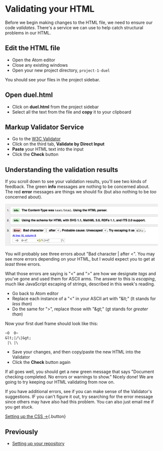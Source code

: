 # Validating your HTML

Before we begin making changes to the HTML file, we need to ensure our code *validates*. There's a service we can use to help catch structural problems in our HTML.

## Edit the HTML file

* Open the Atom editor
* Close any existing windows
* Open your new project directory, `project-1-duel`

You should see your files in the project sidebar.

## Open duel.html

* Click on __duel.html__ from the project sidebar
* Select all the text from the file and __copy__ it to your clipboard

## Markup Validator Service

* Go to the [W3C Validator](https://validator.w3.org/)
* Click on the third tab, __Validate by Direct Input__
* __Paste__ your HTML text into the input
* Click the __Check__ button

## Understanding the validation results

If you scroll down to see your validation results, you'll see two kinds of feedback. The green __info__ messages are nothing to be concerned about. The red __error__ messages are things we should fix (but also nothing to be *too* concerned about).

![Validation results](images/validation.jpg)

You will probably see three errors about "Bad character | after &lt;". You may see more errors depending on your HTML, but I would expect you to get at *least* three errors.

What those errors are saying is "&lt;" and "&gt;" are how we designate *tags* and you've gone and used them for ASCII arms. The answer to this is *escaping*, much like JavaScript escaping of strings, described in this week's reading.

* Go back to Atom editor
* Replace each instance of a "&lt;" in your ASCII art with "&amp;lt;" (lt stands for *less than*)
* Do the same for "&gt;", replace those with "&amp;gt;" (gt stands for *greater than*)

Now your first duel frame should look like this:

```
~O  O~
&lt;|/\|&gt;
 |\ |\
```
 
 * Save your changes, and then copy/paste the new HTML into the Validator
 * Click the __Check__ button again
 
If all goes well, you should get a new green message that says "Document checking completed. No errors or warnings to show." Nicely done! We are going to try keeping our HTML validating from now on.

If you have additional errors, see if you can make sense of the Validator's suggestions. IF you can't figure it out, try searching for the error message since others may have also had this problem. You can also just email me if you get stuck.

[Setting up the CSS &rarr;](setup-css){.button}

## Previously

* [Setting up your repository](repo)
